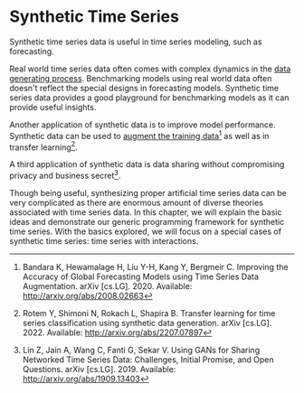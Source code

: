 # Synthetic Time Series

Synthetic time series data is useful in time series modeling, such as forecasting.

Real world time series data often comes with complex dynamics in the [data generating process](timeseries-generating-process.md). Benchmarking models using real world data often doesn't reflect the special designs in forecasting models. Synthetic time series data provides a good playground for benchmarking models as it can provide useful insights.

Another application of synthetic data is to improve model performance. Synthetic data can be used to [augment the training data](timeseries-data.data-augmentation.md)[^Bandara2020] as well as in transfer learning[^Rotem2022].

A third application of synthetic data is data sharing without compromising  privacy and business secret[^Lin2019].

Though being useful, synthesizing proper artificial time series data can be very complicated as there are enormous amount of diverse theories associated with time series data. In this chapter, we will explain the basic ideas and demonstrate our generic programming framework for synthetic time series. With the basics explored, we will focus on a special cases of synthetic time series: time series with interactions.


[^Rotem2022]: Rotem Y, Shimoni N, Rokach L, Shapira B. Transfer learning for time series classification using synthetic data generation. arXiv [cs.LG]. 2022. Available: http://arxiv.org/abs/2207.07897
[^Bandara2020]: Bandara K, Hewamalage H, Liu Y-H, Kang Y, Bergmeir C. Improving the Accuracy of Global Forecasting Models using Time Series Data Augmentation. arXiv [cs.LG]. 2020. Available: http://arxiv.org/abs/2008.02663
[^Lin2019]: Lin Z, Jain A, Wang C, Fanti G, Sekar V. Using GANs for Sharing Networked Time Series Data: Challenges, Initial Promise, and Open Questions. arXiv [cs.LG]. 2019. Available: http://arxiv.org/abs/1909.13403
